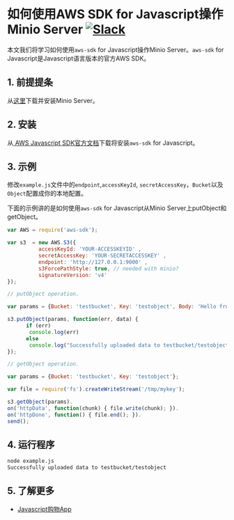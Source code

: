 # 如何使用AWS SDK for Javascript操作Minio Server [![Slack](https://slack.minio.io/slack?type=svg)](https://slack.minio.io)

本文我们将学习如何使用`aws-sdk` for Javascript操作Minio Server。`aws-sdk` for Javascript是Javascript语言版本的官方AWS SDK。

## 1. 前提提条

从[这里](https://docs.minio.io/docs/minio-quickstart-guide)下载并安装Minio Server。

## 2. 安装

从[ AWS Javascript SDK官方文档](https://aws.amazon.com/sdk-for-go/)下载将安装`aws-sdk` for Javascript。

## 3. 示例

修改``example.js``文件中的``endpoint``,``accessKeyId``, ``secretAccessKey``，``Bucket``以及``Object``配置成你的本地配置。

下面的示例讲的是如何使用`aws-sdk` for Javascript从Minio Server上putObject和getObject。

```javascript
var AWS = require('aws-sdk');

var s3  = new AWS.S3({
          accessKeyId: 'YOUR-ACCESSKEYID' ,
          secretAccessKey: 'YOUR-SECRETACCESSKEY' ,
          endpoint: 'http://127.0.0.1:9000' ,
          s3ForcePathStyle: true, // needed with minio?
          signatureVersion: 'v4'
});

// putObject operation.

var params = {Bucket: 'testbucket', Key: 'testobject', Body: 'Hello from Minio!!'};

s3.putObject(params, function(err, data) {
      if (err)
       console.log(err)
      else   
       console.log("Successfully uploaded data to testbucket/testobject");
});

// getObject operation.

var params = {Bucket: 'testbucket', Key: 'testobject'};

var file = require('fs').createWriteStream('/tmp/mykey');

s3.getObject(params).
on('httpData', function(chunk) { file.write(chunk); }).
on('httpDone', function() { file.end(); }).
send();
```

## 4. 运行程序

```sh
node example.js
Successfully uploaded data to testbucket/testobject
```
## 5. 了解更多

* [Javascript购物App](https://docs.minio.io/docs/javascript-shopping-app)
